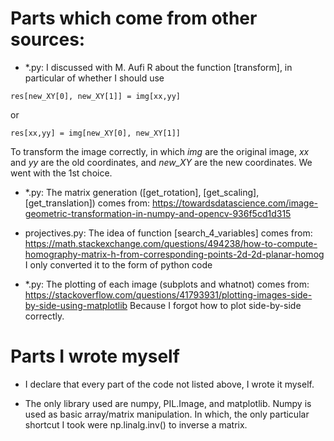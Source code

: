 # Parts which come from other sources:

- *.py: I discussed with M. Aufi R about the function [transform], in particular of whether I should use

```res[new_XY[0], new_XY[1]] = img[xx,yy]```

or

```res[xx,yy] = img[new_XY[0], new_XY[1]]```

To transform the image correctly, in which *img* are the original image, *xx* and *yy* are the old coordinates, and *new_XY* are the new coordinates. We went with the 1st choice.

- *.py: The matrix generation ([get_rotation], [get_scaling], [get_translation]) comes from: https://towardsdatascience.com/image-geometric-transformation-in-numpy-and-opencv-936f5cd1d315

- projectives.py: The idea of function [search_4_variables] comes from: https://math.stackexchange.com/questions/494238/how-to-compute-homography-matrix-h-from-corresponding-points-2d-2d-planar-homog
I only converted it to the form of python code

- *.py: The plotting of each image (subplots and whatnot) comes from: https://stackoverflow.com/questions/41793931/plotting-images-side-by-side-using-matplotlib Because I forgot how to plot side-by-side correctly.

# Parts I wrote myself

- I declare that every part of the code not listed above, I wrote it myself.

- The only library used are numpy, PIL.Image, and matplotlib. Numpy is used as basic array/matrix manipulation. In which, the only particular shortcut I took were np.linalg.inv() to inverse a matrix.
